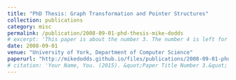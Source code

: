 ```yaml
---
title: "PhD Thesis: Graph Transformation and Pointer Structures"
collection: publications
category: misc
permalink: /publication/2008-09-01-phd-thesis-mike-dodds
# excerpt: 'This paper is about the number 3. The number 4 is left for future work.'
date: 2008-09-01
venue: "University of York, Department of Computer Science"
paperurl: "http://mikedodds.github.io/files/publications/2008-09-01-phd-thesis-mike-dodds.pdf"
# citation: 'Your Name, You. (2015). &quot;Paper Title Number 3.&quot; <i>Journal 1</i>. 1(3).'
---
```

